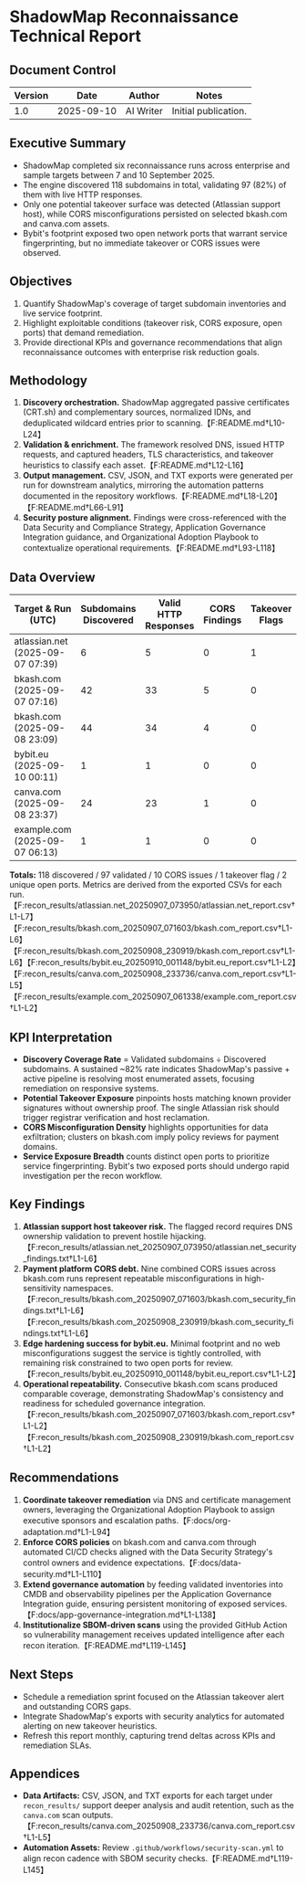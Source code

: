 # ShadowMap Reconnaissance Technical Report

## Document Control
| Version | Date       | Author    | Notes                 |
|---------|------------|-----------|-----------------------|
| 1.0     | 2025-09-10 | AI Writer | Initial publication.  |

## Executive Summary
- ShadowMap completed six reconnaissance runs across enterprise and sample targets between 7 and 10 September 2025.
- The engine discovered 118 subdomains in total, validating 97 (82%) of them with live HTTP responses.
- Only one potential takeover surface was detected (Atlassian support host), while CORS misconfigurations persisted on selected bkash.com and canva.com assets.
- Bybit's footprint exposed two open network ports that warrant service fingerprinting, but no immediate takeover or CORS issues were observed.

## Objectives
1. Quantify ShadowMap's coverage of target subdomain inventories and live service footprint.
2. Highlight exploitable conditions (takeover risk, CORS exposure, open ports) that demand remediation.
3. Provide directional KPIs and governance recommendations that align reconnaissance outcomes with enterprise risk reduction goals.

## Methodology
1. **Discovery orchestration.** ShadowMap aggregated passive certificates (CRT.sh) and complementary sources, normalized IDNs, and deduplicated wildcard entries prior to scanning.【F:README.md†L10-L24】
2. **Validation & enrichment.** The framework resolved DNS, issued HTTP requests, and captured headers, TLS characteristics, and takeover heuristics to classify each asset.【F:README.md†L12-L16】
3. **Output management.** CSV, JSON, and TXT exports were generated per run for downstream analytics, mirroring the automation patterns documented in the repository workflows.【F:README.md†L18-L20】【F:README.md†L66-L91】
4. **Security posture alignment.** Findings were cross-referenced with the Data Security and Compliance Strategy, Application Governance Integration guidance, and Organizational Adoption Playbook to contextualize operational requirements.【F:README.md†L93-L118】

## Data Overview
| Target & Run (UTC) | Subdomains Discovered | Valid HTTP Responses | CORS Findings | Takeover Flags | Unique Open Ports |
|--------------------|-----------------------|----------------------|---------------|----------------|-------------------|
| atlassian.net (2025-09-07 07:39) | 6 | 5 | 0 | 1 | 0 |
| bkash.com (2025-09-07 07:16) | 42 | 33 | 5 | 0 | 0 |
| bkash.com (2025-09-08 23:09) | 44 | 34 | 4 | 0 | 0 |
| bybit.eu (2025-09-10 00:11) | 1 | 1 | 0 | 0 | 2 |
| canva.com (2025-09-08 23:37) | 24 | 23 | 1 | 0 | 0 |
| example.com (2025-09-07 06:13) | 1 | 1 | 0 | 0 | 0 |

**Totals:** 118 discovered / 97 validated / 10 CORS issues / 1 takeover flag / 2 unique open ports. Metrics are derived from the exported CSVs for each run.【F:recon_results/atlassian.net_20250907_073950/atlassian.net_report.csv†L1-L7】【F:recon_results/bkash.com_20250907_071603/bkash.com_report.csv†L1-L6】【F:recon_results/bkash.com_20250908_230919/bkash.com_report.csv†L1-L6】【F:recon_results/bybit.eu_20250910_001148/bybit.eu_report.csv†L1-L2】【F:recon_results/canva.com_20250908_233736/canva.com_report.csv†L1-L5】【F:recon_results/example.com_20250907_061338/example.com_report.csv†L1-L2】

## KPI Interpretation
- **Discovery Coverage Rate** = Validated subdomains ÷ Discovered subdomains. A sustained ~82% rate indicates ShadowMap's passive + active pipeline is resolving most enumerated assets, focusing remediation on responsive systems.
- **Potential Takeover Exposure** pinpoints hosts matching known provider signatures without ownership proof. The single Atlassian risk should trigger registrar verification and host reclamation.
- **CORS Misconfiguration Density** highlights opportunities for data exfiltration; clusters on bkash.com imply policy reviews for payment domains.
- **Service Exposure Breadth** counts distinct open ports to prioritize service fingerprinting. Bybit's two exposed ports should undergo rapid investigation per the recon workflow.

## Key Findings
1. **Atlassian support host takeover risk.** The flagged record requires DNS ownership validation to prevent hostile hijacking.【F:recon_results/atlassian.net_20250907_073950/atlassian.net_security_findings.txt†L1-L6】
2. **Payment platform CORS debt.** Nine combined CORS issues across bkash.com runs represent repeatable misconfigurations in high-sensitivity namespaces.【F:recon_results/bkash.com_20250907_071603/bkash.com_security_findings.txt†L1-L6】【F:recon_results/bkash.com_20250908_230919/bkash.com_security_findings.txt†L1-L6】
3. **Edge hardening success for bybit.eu.** Minimal footprint and no web misconfigurations suggest the service is tightly controlled, with remaining risk constrained to two open ports for review.【F:recon_results/bybit.eu_20250910_001148/bybit.eu_report.csv†L1-L2】
4. **Operational repeatability.** Consecutive bkash.com scans produced comparable coverage, demonstrating ShadowMap's consistency and readiness for scheduled governance integration.【F:recon_results/bkash.com_20250907_071603/bkash.com_report.csv†L1-L2】【F:recon_results/bkash.com_20250908_230919/bkash.com_report.csv†L1-L2】

## Recommendations
1. **Coordinate takeover remediation** via DNS and certificate management owners, leveraging the Organizational Adoption Playbook to assign executive sponsors and escalation paths.【F:docs/org-adaptation.md†L1-L94】
2. **Enforce CORS policies** on bkash.com and canva.com through automated CI/CD checks aligned with the Data Security Strategy's control owners and evidence expectations.【F:docs/data-security.md†L1-L110】
3. **Extend governance automation** by feeding validated inventories into CMDB and observability pipelines per the Application Governance Integration guide, ensuring persistent monitoring of exposed services.【F:docs/app-governance-integration.md†L1-L138】
4. **Institutionalize SBOM-driven scans** using the provided GitHub Action so vulnerability management receives updated intelligence after each recon iteration.【F:README.md†L119-L145】

## Next Steps
- Schedule a remediation sprint focused on the Atlassian takeover alert and outstanding CORS gaps.
- Integrate ShadowMap's exports with security analytics for automated alerting on new takeover heuristics.
- Refresh this report monthly, capturing trend deltas across KPIs and remediation SLAs.

## Appendices
- **Data Artifacts:** CSV, JSON, and TXT exports for each target under `recon_results/` support deeper analysis and audit retention, such as the `canva.com` scan outputs.【F:recon_results/canva.com_20250908_233736/canva.com_report.csv†L1-L5】
- **Automation Assets:** Review `.github/workflows/security-scan.yml` to align recon cadence with SBOM security checks.【F:README.md†L119-L145】
